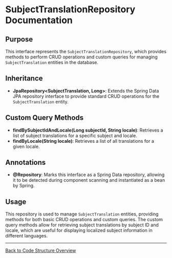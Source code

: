# SubjectTranslationRepository Documentation

## Purpose

This interface represents the `SubjectTranslationRepository`, which provides methods to perform CRUD operations and custom queries for managing `SubjectTranslation` entities in the database.

## Inheritance

- **JpaRepository<SubjectTranslation, Long>**: Extends the Spring Data JPA repository interface to provide standard CRUD operations for the `SubjectTranslation` entity.

## Custom Query Methods

- **findBySubjectIdAndLocale(Long subjectId, String locale)**: Retrieves a list of subject translations for a specific subject and locale.
- **findByLocale(String locale)**: Retrieves a list of all translations for a given locale.

## Annotations

- **@Repository**: Marks this interface as a Spring Data repository, allowing it to be detected during component scanning and instantiated as a bean by Spring.

## Usage

This repository is used to manage `SubjectTranslation` entities, providing methods for both basic CRUD operations and custom queries. The custom query methods allow for retrieving subject translations by subject ID and locale, which are useful for displaying localized subject information in different languages.

---

[Back to Code Structure Overview](../../../code-structure/code-structure.md)
